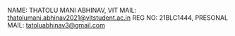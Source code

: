 NAME: THATOLU MANI ABHINAV, VIT MAIL: thatolumani.abhinav2021@vitstudent.ac.in
REG NO: 21BLC1444, PRESONAL MAIL: tatoluabhinav3@gmail.com
